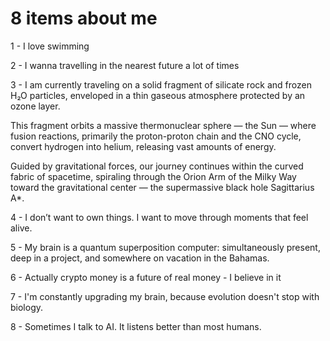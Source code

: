 
# 8 items about me


1 - I love swimming

2 - I wanna travelling in the nearest future a lot of times

3 - I am currently traveling on a solid fragment of silicate rock and frozen H₂O particles, enveloped in a thin gaseous atmosphere protected by an ozone layer.

This fragment orbits a massive thermonuclear sphere — the Sun — where fusion reactions, primarily the proton-proton chain and the CNO cycle, convert hydrogen into helium, releasing vast amounts of energy.

Guided by gravitational forces, our journey continues within the curved fabric of spacetime, spiraling through the Orion Arm of the Milky Way toward the gravitational center — the supermassive black hole Sagittarius A*.


4 - I don’t want to own things. I want to move through moments that feel alive.

5 - My brain is a quantum superposition computer: simultaneously present, deep in a project, and somewhere on vacation in the Bahamas.

6 - Actually crypto money is a future of real money - I believe in it

7 - I'm constantly upgrading my brain, because evolution doesn't stop with biology.

8 - Sometimes I talk to AI. It listens better than most humans.
